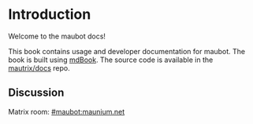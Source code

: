 # Introduction
Welcome to the maubot docs!

This book contains usage and developer documentation for maubot. The book is
built using [mdBook](https://github.com/rust-lang/mdBook). The source code is
available in the [mautrix/docs](https://github.com/mautrix/docs) repo.

## Discussion
Matrix room: [#maubot:maunium.net](https://to.chat.dingshunyu.top/#/#maubot:maunium.net)

